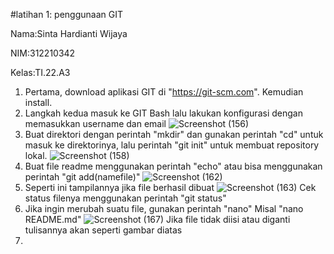 #latihan 1: penggunaan GIT

Nama:Sinta Hardianti Wijaya

NIM:312210342

Kelas:TI.22.A3

1. Pertama, download aplikasi GIT di "https://git-scm.com". Kemudian install.
2. Langkah kedua masuk ke GIT Bash lalu lakukan konfigurasi dengan memasukkan username dan email
![Screenshot (156)](https://user-images.githubusercontent.com/115516473/195577266-9cdda503-1f1e-436b-b0f9-cd67cbeeec52.png)
3. Buat direktori dengan perintah "mkdir" dan gunakan perintah "cd" untuk masuk ke direktorinya, lalu perintah "git init" untuk membuat repository lokal.
![Screenshot (158)](https://user-images.githubusercontent.com/115516473/195729529-1f903c45-202b-4d78-9432-1da9a3b0d570.png)
4. Buat file readme menggunakan perintah "echo" atau bisa menggunakan perintah "git add(namefile)"
![Screenshot (162)](https://user-images.githubusercontent.com/115516473/195730670-b080a78b-57c2-4032-b29f-b0c7022c6828.png)
4. Seperti ini tampilannya jika file berhasil dibuat
![Screenshot (163)](https://user-images.githubusercontent.com/115516473/195731291-eb070eb1-471d-4668-b76f-57cf70a33354.png)
Cek status filenya menggunakan perintah "git status"
5. Jika ingin merubah suatu file, gunakan perintah "nano"
Misal "nano README.md"
![Screenshot (167)](https://user-images.githubusercontent.com/115516473/195754415-92ded94d-64d4-4b52-8486-5cd184441ca5.png)
Jika file tidak diisi atau diganti tulisannya akan seperti gambar diatas
6. 


